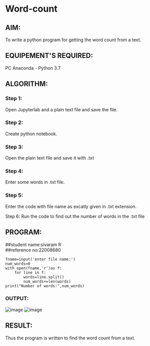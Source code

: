 # Word-count
## AIM:
To write a python program for getting the word count from a text.
## EQUIPEMENT'S REQUIRED: 
PC
Anaconda - Python 3.7
## ALGORITHM: 
### Step 1:
Open Jupyterlab and a plain text file and save the file.

### Step 2:
Create python notebook.

### Step 3:
Open the plain text file and save it with .txt

### Step 4:
Enter some words in .txt file.

### Step 5:
Enter the code with file name as excatly given in .txt extension.

Step 6:
Run the code to find out the number of words in the .txt file

## PROGRAM:
##student name:sivaram R
<br>
##reference no:22008680
```
fname=input('enter file name:')
num_words=0
with open(fname,'r')as f:
    for line in f:
        words=line.split()
        num_words+=len(words)
print("Number of words:",num_words)
```
### OUTPUT:
![image](https://user-images.githubusercontent.com/121165794/214765953-5ec8aeaa-34b1-4883-97af-c305f80fb12c.png)
![image](https://user-images.githubusercontent.com/121165794/214765786-3eb4f74a-e3ff-492c-b01c-09dd2302ba51.png)
## RESULT:
Thus the program is written to find the word count from a text.
